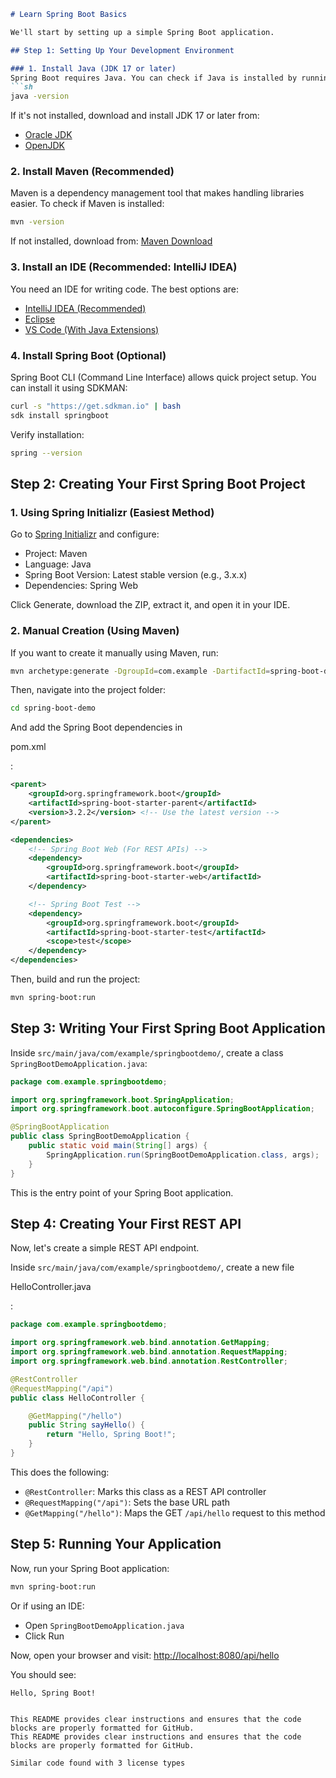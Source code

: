 

```markdown
# Learn Spring Boot Basics

We'll start by setting up a simple Spring Boot application.

## Step 1: Setting Up Your Development Environment

### 1. Install Java (JDK 17 or later)
Spring Boot requires Java. You can check if Java is installed by running:
```sh
java -version
```
If it's not installed, download and install JDK 17 or later from:
- [Oracle JDK](https://www.oracle.com/java/technologies/javase-jdk17-downloads.html)
- [OpenJDK](https://jdk.java.net/17/)

### 2. Install Maven (Recommended)
Maven is a dependency management tool that makes handling libraries easier. To check if Maven is installed:
```sh or go to Comand Promt
mvn -version
```
If not installed, download from: [Maven Download](https://maven.apache.org/download.cgi)

### 3. Install an IDE (Recommended: IntelliJ IDEA)
You need an IDE for writing code. The best options are:
- [IntelliJ IDEA (Recommended)](https://www.jetbrains.com/idea/download/)
- [Eclipse](https://www.eclipse.org/downloads/)
- [VS Code (With Java Extensions)](https://code.visualstudio.com/)

### 4. Install Spring Boot (Optional)
Spring Boot CLI (Command Line Interface) allows quick project setup. You can install it using SDKMAN:
```sh
curl -s "https://get.sdkman.io" | bash
sdk install springboot
```
Verify installation:
```sh
spring --version
```

## Step 2: Creating Your First Spring Boot Project

### 1. Using Spring Initializr (Easiest Method)
Go to [Spring Initializr](https://start.spring.io/) and configure:
- Project: Maven
- Language: Java
- Spring Boot Version: Latest stable version (e.g., 3.x.x)
- Dependencies: Spring Web

Click Generate, download the ZIP, extract it, and open it in your IDE.

### 2. Manual Creation (Using Maven)
If you want to create it manually using Maven, run:
```sh
mvn archetype:generate -DgroupId=com.example -DartifactId=spring-boot-demo -DarchetypeArtifactId=maven-archetype-quickstart -DinteractiveMode=false
```
Then, navigate into the project folder:
```sh
cd spring-boot-demo
```
And add the Spring Boot dependencies in 

pom.xml

:
```xml
<parent>
    <groupId>org.springframework.boot</groupId>
    <artifactId>spring-boot-starter-parent</artifactId>
    <version>3.2.2</version> <!-- Use the latest version -->
</parent>

<dependencies>
    <!-- Spring Boot Web (For REST APIs) -->
    <dependency>
        <groupId>org.springframework.boot</groupId>
        <artifactId>spring-boot-starter-web</artifactId>
    </dependency>

    <!-- Spring Boot Test -->
    <dependency>
        <groupId>org.springframework.boot</groupId>
        <artifactId>spring-boot-starter-test</artifactId>
        <scope>test</scope>
    </dependency>
</dependencies>
```
Then, build and run the project:
```sh
mvn spring-boot:run
```

## Step 3: Writing Your First Spring Boot Application
Inside `src/main/java/com/example/springbootdemo/`, create a class `SpringBootDemoApplication.java`:
```java
package com.example.springbootdemo;

import org.springframework.boot.SpringApplication;
import org.springframework.boot.autoconfigure.SpringBootApplication;

@SpringBootApplication
public class SpringBootDemoApplication {
    public static void main(String[] args) {
        SpringApplication.run(SpringBootDemoApplication.class, args);
    }
}
```
This is the entry point of your Spring Boot application.

## Step 4: Creating Your First REST API
Now, let's create a simple REST API endpoint.

Inside `src/main/java/com/example/springbootdemo/`, create a new file 

HelloController.java

:
```java
package com.example.springbootdemo;

import org.springframework.web.bind.annotation.GetMapping;
import org.springframework.web.bind.annotation.RequestMapping;
import org.springframework.web.bind.annotation.RestController;

@RestController
@RequestMapping("/api")
public class HelloController {

    @GetMapping("/hello")
    public String sayHello() {
        return "Hello, Spring Boot!";
    }
}
```
This does the following:
- `@RestController`: Marks this class as a REST API controller
- `@RequestMapping("/api")`: Sets the base URL path
- `@GetMapping("/hello")`: Maps the GET `/api/hello` request to this method

## Step 5: Running Your Application
Now, run your Spring Boot application:
```sh
mvn spring-boot:run
```
Or if using an IDE:
- Open `SpringBootDemoApplication.java`
- Click Run

Now, open your browser and visit: [http://localhost:8080/api/hello](http://localhost:8080/api/hello)

You should see:
```sh
Hello, Spring Boot!
```
```

This README provides clear instructions and ensures that the code blocks are properly formatted for GitHub.
This README provides clear instructions and ensures that the code blocks are properly formatted for GitHub.

Similar code found with 3 license types
